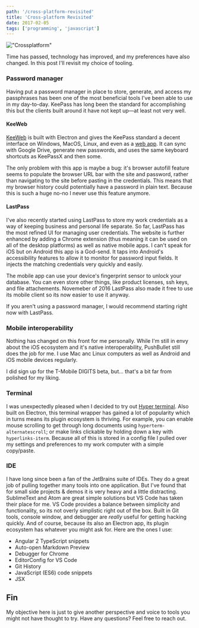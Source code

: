 ```yaml
---
path: '/cross-platform-revisited'
title: 'Cross-platform Revisited'
date: 2017-02-05
tags: ['programming', 'javascript']
---
```


!["Crossplatform"](./crossplatform.jpg)

Time has passed, technology has improved, and my preferences have also changed. In this post I'll revisit my choice of tooling.

### Password manager

Having put a password manager in place to store, generate, and access my passphrases has been one of the most beneficial tools I've been able to use in my day-to-day. KeePass has long been the standard for accomplishing this but the clients built around it have not kept up—at least not very well.

#### KeeWeb

[KeeWeb](https://keeweb.info/) is built with Electron and gives the KeePass standard a decent interface on Windows, MacOS, Linux, and even as a [web app](https://app.keeweb.info/). It can sync with Google Drive, generate new passwords, and uses the same keyboard shortcuts as KeePassX and then some.

The only problem with this app is maybe a bug: it's browser autofill feature seems to populate the browser URL bar with the site and password, rather than navigating to the site before pasting in the credentials. This means that my browser history could potentially have a password in plain text. Because this is such a huge no-no I never use this feature anymore.

#### LastPass

I've also recently started using LastPass to store my work credentials as a way of keeping business and personal life separate. So far, LastPass has the most refined UI for managing user credentials. The website is further enhanced by adding a Chrome extension (thus meaning it can be used on all of the desktop platforms) as well as native mobile apps. I can't speak for iOS but on Android this app is a God-send. It taps into Android's accessibility features to allow it to monitor for password input fields. It injects the matching credentials very quickly and easily.

The mobile app can use your device's fingerprint sensor to unlock your database. You can even store other things, like product licenses, ssh keys, and file attachements. Novemeber of 2016 LastPass also made it free to use its mobile client so its now easier to use it anyway.

If you aren't using a password manager, I would recommend starting right now with LastPass.

### Mobile interoperability

Nothing has changed on this front for me personally. While I'm still in envy about the iOS ecosystem and it's native interoperability, PushBullet still does the job for me. I use Mac anc Linux computers as well as Android and iOS mobile devices regularly.

I did sign up for the T-Mobile DIGITS beta, but... that's a bit far from polished for my liking.

### Terminal

I was unexpectedly pleased when I decided to try out [Hyper terminal](https://github.com/zeit/hyper). Also built on Electron, this terminal wrapper has gained a lot of popularity which in turns means its plugin ecosystem is thriving. For example, you can enable mouse scrolling to get through long documents using `hyperterm-alternatescroll`; or make links clickable by holding down a key with `hyperlinks-iterm`. Because all of this is stored in a config file I pulled over my settings and preferences to my work computer with a simple copy/paste.

### IDE

I have long since been a fan of the JetBrains suite of IDEs. They do a great job of pulling together many tools into one application. But I've found that for small side projects & demos it is very heavy and a little distracting. SublimeText and Atom are great simple solutions but VS Code has taken their place for me. VS Code provides a balance between simplicity and functionality, so its not overly simplistic right out of the box. Built in Git tools, console window, and debugger are *really* useful for getting hacking quickly. And of course, because its also an Electron app, its plugin ecosystem has whatever you might ask for. Here are the ones I use:

- Angular 2 TypeScript snippets
- Auto-open Markdown Preview
- Debugger for Chrome
- EditorConfig for VS Code
- Git History
- JavaScript (ES6) code snippets
- JSX

## Fin

My objective here is just to give another perspective and voice to tools you might not have thought to try. Have any questions? Feel free to reach out.